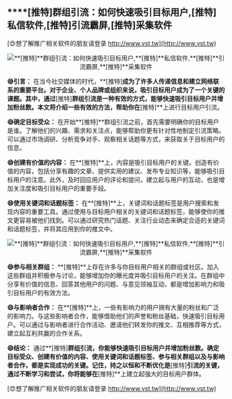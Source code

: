 ## ****[推特]**群组引流：如何快速吸引目标用户,**[推特]**私信软件,**[推特]**引流霸屏,**[推特]**采集软件**

[😍想了解推广相关软件的朋友请登录 http://www.vst.tw](http://www.vst.tw)

 <center><img src="https://vst.tw/MP4/tuiguang/png/5.png" alt="**[推特]**群组引流：如何快速吸引目标用户,**[推特]**私信软件,**[推特]**引流霸屏,**[推特]**采集软件"></center>

**😄引言：**
在当今社交媒体的时代，**[推特]**成为了许多人传递信息和建立网络联系的重要平台。对于企业、个人品牌或组织来说，吸引目标用户成为了一个关键的课题。其中，通过**[推特]**群组引流是一种有效的方式，能够快速吸引目标用户并增加粉丝数。本文将介绍一些有效的方法，帮助你在**[推特]**上进行目标用户引流。

**😄确定目标受众：**
在开始**[推特]**群组引流之前，首先需要明确你的目标用户是谁。了解他们的兴趣、需求和关注点，能够帮助你更有针对性地制定引流策略。可以通过市场调研、分析竞争对手、观察相关话题等方式，来获取关于目标用户的信息。

**😄创建有价值的内容：**
在**[推特]**上，内容是吸引目标用户的关键。创造有价值的内容，包括分享有趣的文章、提供实用的建议、发布专业知识等，能够吸引目标用户的注意。此外，及时回应用户的评论和提问，建立起与用户的互动，也是增加关注度和吸引目标用户的重要手段。

**😄使用关键词和话题标签：**
在**[推特]**上，关键词和话题标签是用户搜索和发现内容的重要工具。通过使用与目标用户相关的关键词和话题标签，能够使你的推文更容易被他们找到。可以通过研究热门话题、关注行业动态来确定合适的关键词和话题标签，并将其应用到你的推文中。

 <center><img src="https://vst.tw/MP4/tuiguang/png/3.png" alt="**[推特]**群组引流：如何快速吸引目标用户,**[推特]**私信软件,**[推特]**引流霸屏,**[推特]**采集软件"></center>

**😄参与相关群组：**
**[推特]**上存在许多与你目标用户相关的群组或社区。加入这些群组并积极参与讨论，能够增加你的曝光度并吸引目标用户的关注。在群组中分享有价值的信息、回答其他用户的问题、与意见领袖互动，都是增加影响力和吸引目标用户的有效方法。

**😄与影响者合作：**
在**[推特]**上，一些有影响力的用户拥有大量的粉丝和广泛的影响力。与这些影响者合作，能够借助他们的声誉和粉丝基础，快速吸引目标用户。可以通过与影响者进行合作活动、邀请他们转发你的推文、互相推荐等方式，建立起互利共赢的合作关系。

**😄结论：**
通过**[推特]**群组引流，你能够快速吸引目标用户并增加粉丝数。确定目标受众、创建有价值的内容、使用关键词和话题标签、参与相关群组以及与影响者合作，都是实现成功的关键。记住，持之以恒和不断优化是**[推特]**引流的关键，通过不断学习和尝试，你将能够在**[推特]**上建立起强大的目标用户群体。

[😍想了解推广相关软件的朋友请登录 http://www.vst.tw](http://www.vst.tw)



